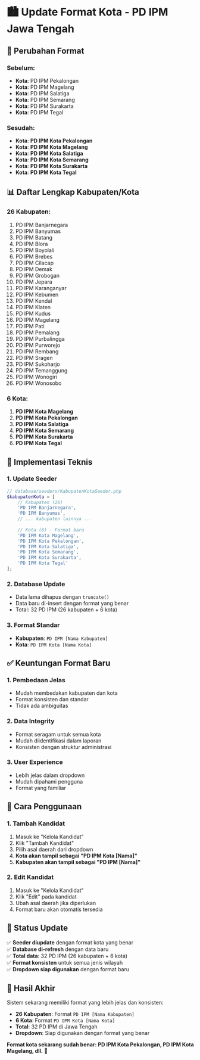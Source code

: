 # 🏙️ Update Format Kota - PD IPM Jawa Tengah

## 🎯 Perubahan Format

### Sebelum:
- **Kota**: PD IPM Pekalongan
- **Kota**: PD IPM Magelang
- **Kota**: PD IPM Salatiga
- **Kota**: PD IPM Semarang
- **Kota**: PD IPM Surakarta
- **Kota**: PD IPM Tegal

### Sesudah:
- **Kota**: **PD IPM Kota Pekalongan**
- **Kota**: **PD IPM Kota Magelang**
- **Kota**: **PD IPM Kota Salatiga**
- **Kota**: **PD IPM Kota Semarang**
- **Kota**: **PD IPM Kota Surakarta**
- **Kota**: **PD IPM Kota Tegal**

## 📊 Daftar Lengkap Kabupaten/Kota

### 26 Kabupaten:
1. PD IPM Banjarnegara
2. PD IPM Banyumas
3. PD IPM Batang
4. PD IPM Blora
5. PD IPM Boyolali
6. PD IPM Brebes
7. PD IPM Cilacap
8. PD IPM Demak
9. PD IPM Grobogan
10. PD IPM Jepara
11. PD IPM Karanganyar
12. PD IPM Kebumen
13. PD IPM Kendal
14. PD IPM Klaten
15. PD IPM Kudus
16. PD IPM Magelang
17. PD IPM Pati
18. PD IPM Pemalang
19. PD IPM Purbalingga
20. PD IPM Purworejo
21. PD IPM Rembang
22. PD IPM Sragen
23. PD IPM Sukoharjo
24. PD IPM Temanggung
25. PD IPM Wonogiri
26. PD IPM Wonosobo

### 6 Kota:
1. **PD IPM Kota Magelang**
2. **PD IPM Kota Pekalongan**
3. **PD IPM Kota Salatiga**
4. **PD IPM Kota Semarang**
5. **PD IPM Kota Surakarta**
6. **PD IPM Kota Tegal**

## 🔧 Implementasi Teknis

### 1. Update Seeder
```php
// database/seeders/KabupatenKotaSeeder.php
$kabupatenKota = [
    // Kabupaten (26)
    'PD IPM Banjarnegara',
    'PD IPM Banyumas',
    // ... kabupaten lainnya ...
    
    // Kota (6) - Format baru
    'PD IPM Kota Magelang',
    'PD IPM Kota Pekalongan',
    'PD IPM Kota Salatiga',
    'PD IPM Kota Semarang',
    'PD IPM Kota Surakarta',
    'PD IPM Kota Tegal'
];
```

### 2. Database Update
- Data lama dihapus dengan `truncate()`
- Data baru di-insert dengan format yang benar
- Total: 32 PD IPM (26 kabupaten + 6 kota)

### 3. Format Standar
- **Kabupaten**: `PD IPM [Nama Kabupaten]`
- **Kota**: `PD IPM Kota [Nama Kota]`

## ✅ Keuntungan Format Baru

### 1. **Pembedaan Jelas**
- Mudah membedakan kabupaten dan kota
- Format konsisten dan standar
- Tidak ada ambiguitas

### 2. **Data Integrity**
- Format seragam untuk semua kota
- Mudah diidentifikasi dalam laporan
- Konsisten dengan struktur administrasi

### 3. **User Experience**
- Lebih jelas dalam dropdown
- Mudah dipahami pengguna
- Format yang familiar

## 📱 Cara Penggunaan

### 1. Tambah Kandidat
1. Masuk ke "Kelola Kandidat"
2. Klik "Tambah Kandidat"
3. Pilih asal daerah dari dropdown
4. **Kota akan tampil sebagai "PD IPM Kota [Nama]"**
5. **Kabupaten akan tampil sebagai "PD IPM [Nama]"**

### 2. Edit Kandidat
1. Masuk ke "Kelola Kandidat"
2. Klik "Edit" pada kandidat
3. Ubah asal daerah jika diperlukan
4. Format baru akan otomatis tersedia

## 🔄 Status Update

✅ **Seeder diupdate** dengan format kota yang benar  
✅ **Database di-refresh** dengan data baru  
✅ **Total data**: 32 PD IPM (26 kabupaten + 6 kota)  
✅ **Format konsisten** untuk semua jenis wilayah  
✅ **Dropdown siap digunakan** dengan format baru  

## 🎉 Hasil Akhir

Sistem sekarang memiliki format yang lebih jelas dan konsisten:

- **26 Kabupaten**: Format `PD IPM [Nama Kabupaten]`
- **6 Kota**: Format `PD IPM Kota [Nama Kota]`
- **Total**: 32 PD IPM di Jawa Tengah
- **Dropdown**: Siap digunakan dengan format yang benar

**Format kota sekarang sudah benar: PD IPM Kota Pekalongan, PD IPM Kota Magelang, dll.** 🚀
